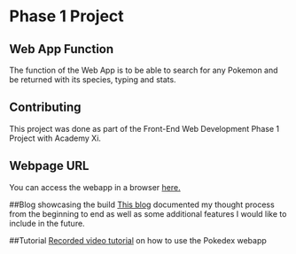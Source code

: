 # Phase 1 Project

## Web App Function

The function of the Web App is to be able to search for any Pokemon and be returned with its species, typing and stats.

## Contributing

This project was done as part of the Front-End Web Development Phase 1 Project with Academy Xi.

## Webpage URL
You can access the webapp in a browser [here.](https://danarkey.github.io/phase-1-project/)

##Blog showcasing the build
[This blog](https://dev.to/danarkey) documented my thought process from the beginning to end as well as some additional features I would like to include in the future.

##Tutorial
[Recorded video tutorial](https://youtu.be/NJ2NCAxzEl0) on how to use the Pokedex webapp
